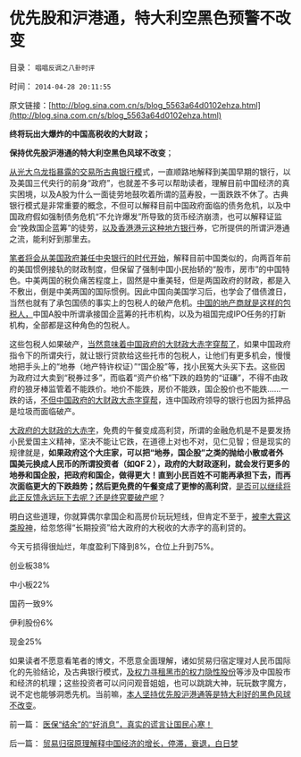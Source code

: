 # 优先股和沪港通，特大利空黑色预警不改变

目录： `唱唱反调之八卦时评` 

时间： `2014-04-28 20:11:55` 

原文链接：[http://blog.sina.com.cn/s/blog_5563a64d0102ehza.html](http://blog.sina.com.cn/s/blog_5563a64d0102ehza.html)

**终将玩出大爆炸的中国高税收的大财政；**

**保持优先股沪港通的特大利空黑色风球不改变**；

[从光大乌龙指暴露的交易所古典银行模](../../../2014/2/18/光大乌龙指“掀起它的盖头来”的一系列真相.md)式，一直顺路地解释到美国早期的银行，以及美国三代央行的前身“政府”，也就差不多可以帮助读者，理解目前中国经济的真实困境，以及A股为什么一面徒劳地鼓吹着所谓的蓝寿股，一面跌跌不休了。古典银行模式是非常重要的概念，不但可以解释目前中国政府面临的债务危机，以及中国政府假如强制债务危机“不允许爆发”所导致的货币经济崩溃，也可以解释证监会“挽救国企蓝筹”的徒劳，[以及香港港元这种地方银行](../../../2012/6/25/港元是劣币.md)券，它所提供的所谓沪港通之流，能利好到那里去。

[笔者将会从美国政府兼任中央银行的时代开始](../../../2014/4/23/美国早期“大得不能倒”的救市和地方债务危机；.md)，解释目前中国类似的，向两百年前的美国惯例接轨的财政制度，但保留了强制中国小民抬轿的“股市，房市”的中国特色。中美两国的税负痛苦程度上，固然是中重美轻，但是两国政府的财政，都是入不敷出，倒是中美两国的国际惯例。因此中国向美国学习后，也学会了借债渡日，当然也就有了承包国债的事实上的包税人的破产危机。[中国的地产商就是这样的包税人，](../../../2013/2/16/焦大情结，盐商情结，包税人情结.md)中国A股中所谓承接国企蓝筹的托市机构，以及为祖国完成IPO任务的打新机构，全部都是这种角色的包税人。

这些包税人如果破产，[当然意味着中国政府的大财政大赤字穿帮了](../../../2010/10/3/房价高了200-－500-;税收多了200-－500-.md)，如果中国政府指令下的所谓央行，就让银行贷款给这些托市的包税人，让他们有更多机会，慢慢地把手头上的“地券（地产特许权证）”“国企股”等，找小民冤大头买下去。这些因为政府过大卖到“税券过多”，而临着“资产价格”下跌的趋势的“证磏”，不得不由政府的狼牙棒监管着不能跌价。地价不能跌，房价不能跌，国企股价也不能跌……一跌的话，[不但中国政府的大财政大赤字穿帮](../../../2010/10/3/房价高了200-－500-;税收多了200-－500-.md)，连中国政府领导的银行也因为抵押品是垃圾而面临破产。

[大政府的大财政的大赤字](../../../2010/10/2/税负轻还是重？纳税还是保护费？.md)，免费的午餐变成高利贷，所谓的金融危机是不是要发扬小民爱国主义精神，坚决不能让它跌，在道德上对也不对，见仁见智；但是现实的规律就是，**如果政府这个大庄家，可以把“地券，国企股”之类的抛给小散或者外国美元换成人民币的所谓投资者（如QF２），政府的大财政逐利，就会发行更多的地券和国企股，把政府和国企，做得更大！直到小民百姓不可能再承担下去，而再次面临更大的下跌趋势；然后更免费的午餐变成了更惨的高利贷**，[是否可以继续将此正反馈永远玩下去呢？还是终究要破产呢](../../../2013/4/10/“得过且过，那管日后洪水滔天”是中国社会的共识；.md)？

明白这些道理，你就算偶尔拿国企和高房价玩玩短线，但肯定不至于，[被李大霄这类股神](../../../2013/12/23/宋鸿兵和叶檀等，在美元QE里装逼的荒谬.md)，给忽悠得“长期投资”给大政府的大税收的大赤字的高利贷的。

今天亏损得很灿烂，年度盈利下降到8%，仓位上升到75%。

创业板38%

中小板22%

国药一致9%

伊利股份6%

现金25%

如果读者不愿意看笔者的博文，不愿意全面理解，诸如贸易归宿定理对人民币国际化的先验结论，及古典银行模式，[及权力寻租黑市的权力隐性股份](../../../2014/4/27/科斯交易成本理论，不适用于市场经济，适用权力寻租的黑市.md)等涉及中国股市和经济的机理；这些投资者可以问问观音姐姐，也可以跳跳大神，玩玩数字魔方，说不定也能够洞悉先机。当前嘛，[本人坚持优先股沪港通等是特大利好的黑色风球不改变](../../../2014/4/14/通过优先股提高大盘股价格的唯一办法，及市盈率的两个歧义.md)。

前一篇： [医保“结余”的“好消息”，真实的谎言让国民心寒！](../../../2014/4/29/医保“结余”的“好消息”，真实的谎言让国民心寒！.md)

后一篇： [贸易归宿原理解释中国经济的增长，停滞，衰退，白日梦](../../../2014/4/26/贸易归宿原理解释中国经济的增长，停滞，衰退，白日梦.md)


